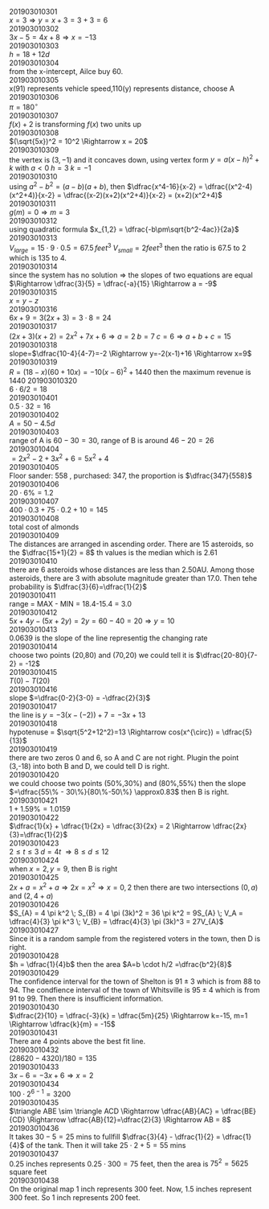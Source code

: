 201903010301  
$x = 3 \Rightarrow y=x+3 = 3+3=6$  
201903010302  
$3x-5 = 4x+8 \Rightarrow x = -13$  
201903010303  
$h = 18+12d$  
201903010304  
from the x-intercept, Ailce buy 60.  
201903010305  
x(91) represents vehicle speed,110(y) represents distance, choose A  
201903010306  
$\pi = 180^{\circ}$  
201903010307  
$f(x) + 2$ is transforming $f(x)$ two units up   
201903010308  
$(\sqrt{5x})^2 = 10^2 \Rightarrow x = 20$  
201903010309  
the vertex is $(3,-1)$ and it concaves down, using vertex form $y = a(x-h)^2+k$ with $a < 0 \; h = 3 \;k=-1$   
201903010310  
using $a^2-b^2 = (a-b)(a+b)$, then $\dfrac{x^4-16}{x-2} = \dfrac{(x^2-4)(x^2+4)}{x-2} = \dfrac{(x-2)(x+2)(x^2+4)}{x-2} = (x+2)(x^2+4)$  
201903010311  
$g(m) = 0 \Rightarrow m = 3$  
201903010312  
using quadratic formula $x_{1,2} = \dfrac{-b\pm\sqrt{b^2-4ac}}{2a}$  
201903010313  
$V_{large}=15 \cdot 9 \cdot 0.5=67.5\, feet^3\; V_{small} = 2 feet^3$ then the ratio is 67.5 to 2 which is 135 to 4.   
201903010314  
since the system has no solution $\Rightarrow$ the slopes of two equations are equal $\Rightarrow \dfrac{3}{5} = \dfrac{-a}{15} \Rightarrow a = -9$   
201903010315  
$x = y-z$  
201903010316  
$6x+9 = 3(2x+3) = 3\cdot8=24$  
201903010317  
$(2x+3)(x+2) = 2x^2+7x+6 \Rightarrow a= 2\;b=7\;c=6 \Rightarrow a+b+c=15$  
201903010318  
slope=$\dfrac{10-4}{4-7}=-2 \Rightarrow y=-2(x-1)+16 \Rightarrow x=9$  
201903010319  
$R = (18 - x)(60 + 10x) = -10(x-6)^2+1440$  then the maximum revenue is 1440
201903010320  
$6 \cdot 6/2=18$  
201903010401  
$0.5 \cdot 32 = 16$  
201903010402  
$A=50-4.5d$  
201903010403  
range of A is $60-30=30$, range of B is around $46-20=26$  
201903010404  
$=2x^2-2+3x^2+6=5x^2+4$    
201903010405  
Floor sander: 558 , purchased: 347, the proportion is $\dfrac{347}{558}$  
201903010406  
$20 \cdot 6\% =1.2$  
201903010407  
$400 \cdot 0.3 + 75 \cdot 0.2 + 10  = 145$  
201903010408  
total cost of almonds  
201903010409  
The distances are arranged in ascending order. There are 15 asteroids, so the $\dfrac{15+1}{2} = 8$ th values is the median which is 2.61  
201903010410  
there are 6 asteroids whose distances are less than 2.50AU. Among those asteroids, there are 3 with absolute magnitude greater than 17.0. Then tehe probability is $\dfrac{3}{6}=\dfrac{1}{2}$  
201903010411  
range = MAX - MIN = 18.4-15.4 = 3.0  
201903010412  
$5x+4y-(5x+2y) = 2y = 60-40 =20 \Rightarrow y = 10$  
201903010413  
0.0639 is the slope of the line representig the changing rate  
201903010414  
choose two points (20,80) and (70,20) we could tell it is $\dfrac{20-80}{7-2} = -12$  
201903010415  
$T(0)-T(20)$  
201903010416  
slope $=\dfrac{0-2}{3-0} = -\dfrac{2}{3}$  
201903010417  
the line is $y = -3(x-(-2))+7 = -3x+13$  
201903010418  
hypotenuse = $\sqrt{5^2+12^2}=13 \Rightarrow cos(x^{\circ}) = \dfrac{5}{13}$  
201903010419  
there are two zeros 0 and 6, so A and C are not right. Plugin the point (3,-18) into both B and D, we could tell D is right.  
201903010420  
we could choose two points (50%,30%) and (80%,55%) then the slope $=\dfrac{55\% - 30\%}{80\%-50\%} \approx0.83$ then B is right.  
201903010421  
$1+1.59\% = 1.0159$  
201903010422  
$\dfrac{1}{x} + \dfrac{1}{2x} = \dfrac{3}{2x} = 2 \Rightarrow \dfrac{2x}{3}=\dfrac{1}{2}$   
201903010423  
$2 \le t \le3 \;d = 4t \; \Rightarrow 8 \le d \le 12$  
201903010424  
when $x=2, y=9$, then B is right  
201903010425  
$2x+a = x^2+a \Rightarrow 2x=x^2 \Rightarrow x = 0,2$ then there are two intersections $(0,a)$ and $(2,4+a)$  
201903010426  
$S_{A} = 4 \pi k^2 \; S_{B} = 4 \pi (3k)^2 = 36 \pi k^2 = 9S_{A} \; V_A = \dfrac{4}{3} \pi k^3 \; V_{B} = \dfrac{4}{3} \pi (3k)^3 = 27V_{A}$  
201903010427  
Since it is a random sample from the registered voters in the town, then D is right.  
201903010428  
$h = \dfrac{1}{4}b$ then the area $A=b \cdot h/2 =\dfrac{b^2}{8}$  
201903010429  
The confidence interval for the town of Shelton is $91 \pm 3$ which is from 88 to 94. The condfience interval of the town of Whitsville is $95 \pm 4$ which is from 91 to 99. Then there is insufficient information.  
201903010430  
$\dfrac{2}{10} = \dfrac{-3}{k} = \dfrac{5m}{25} \Rightarrow k=-15, m=1 \Rightarrow \dfrac{k}{m} = -15$  
201903010431  
There are 4 points above the best fit line.  
201903010432  
$(28620-4320)/180 = 135$  
201903010433  
$3x-6=-3x+6 \Rightarrow x=2$  
201903010434  
$100 \cdot 2^{6-1} = 3200$  
201903010435  
$\triangle ABE \sim \triangle ACD \Rightarrow \dfrac{AB}{AC} = \dfrac{BE}{CD} \Rightarrow \dfrac{AB}{12}=\dfrac{2}{3} \Rightarrow AB = 8$  
201903010436  
It takes $30-5 = 25$ mins to fullfill $\dfrac{3}{4} - \dfrac{1}{2} = \dfrac{1}{4}$ of the tank. Then it will take $25 \cdot 2 + 5 = 55$ mins  
201903010437  
0.25 inches represents $0.25 \cdot 300 = 75$ feet, then the area is $75^2 = 5625$ square feet  
201903010438  
On the original map 1 inch represents 300 feet. Now, 1.5 inches represent 300 feet. So 1 inch represents 200 feet.